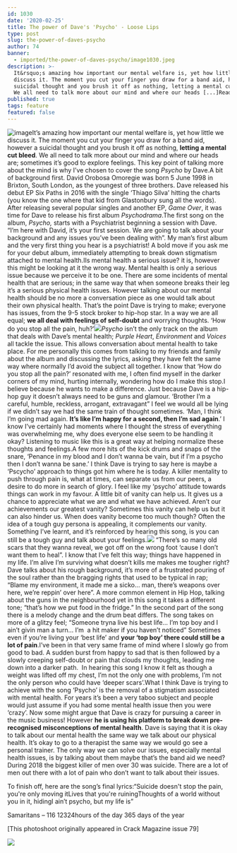 ```yaml
---
id: 1030
date: '2020-02-25'
title: The power of Dave's 'Psycho' - Loose Lips
type: post
slug: the-power-of-daves-psycho
author: 74
banner:
  - imported/the-power-of-daves-psycho/image1030.jpeg
description: >-
  It&rsquo;s amazing how important our mental welfare is, yet how little we
  discuss it. The moment you cut your finger you draw for a band aid, however a
  suicidal thought and you brush it off as nothing, letting a mental cut bleed.
  We all need to talk more about our mind and where our heads [...]Read More...
published: true
tags: feature
featured: false
---
```

![image](../imported/the-power-of-daves-psycho/image1030.jpeg)It’s amazing how important our mental welfare is, yet how little we discuss it. The moment you cut your finger you draw for a band aid, however a suicidal thought and you brush it off as nothing, **letting a mental cut bleed**. We all need to talk more about our mind and where our heads are; sometimes it’s good to explore feelings. This key point of talking more about the mind is why I’ve chosen to cover the song _Psycho_ by Dave.A bit of background first. David Orobosa Omoregie was born 5 June 1998 in Brixton, South London, as the youngest of three brothers. Dave released his debut EP Six Paths in 2016 with the single ‘Thiago Silva’ hitting the charts (you know the one where that kid from Glastonbury sung all the words). After releasing several popular singles and another EP, _Game Over_, it was time for Dave to release his first album _Psychodrama_.The first song on the album, _Psycho,_ starts with a Psychiatrist beginning a session with Dave. “I’m here with David, it’s your first session. We are going to talk about your background and any issues you’ve been dealing with”. My man’s first album and the very first thing you hear is a psychiatrist! A bold move if you ask me for your debut album, immediately attempting to break down stigmatism attached to mental health.IIs mental health a serious issue? it is, however this might be looking at it the wrong way. Mental health is only a serious issue because we perceive it to be one. There are some incidents of mental health that are serious; in the same way that when someone breaks their leg it’s a serious physical health issues. However talking about our mental health should be no more a conversation piece as one would talk about their own physical health. That’s the point Dave is trying to make; everyone has issues, from the 9-5 stock broker to hip-hop star. In a way we are all equal; **we all deal with feelings of self-doubt** and worrying thoughts. ‘How do you stop all the pain, huh?’![](/wp-content/uploads/live/img/wysiwyg/5e56521827956.jpg)_Psycho_ isn’t the only track on the album that deals with Dave’s mental health; _Purple Heart_, _Environment_ and _Voices_ all tackle the issue. This allows conversation about mental health to take place. For me personally this comes from talking to my friends and family about the album and discussing the lyrics, asking they have felt the same way where normally I’d avoid the subject all together. I know that ‘How do you stop all the pain?’ resonated with me, I often find myself in the darker corners of my mind, hurting internally, wondering how do I make this stop.I believe because he wants to make a difference. Just because Dave is a hip-hop guy it doesn’t always need to be guns and glamour. ‘Brother I’m a careful, humble, reckless, arrogant, extravagant” I feel we would all be lying if we didn’t say we had the same train of thought sometimes. ‘Man, I think I’m going mad again. **It’s like I’m happy for a second, then I’m sad again**.’ I know I’ve certainly had moments where I thought the stress of everything was overwhelming me, why does everyone else seem to be handling it okay? Listening to music like this is a great way at helping normalize these thoughts and feelings.A few more hits of the kick drums and snaps of the snare, ‘Penance in my blood and I don’t wanna be vain, but if I’m a psycho then I don’t wanna be sane.’ I think Dave is trying to say here is maybe a ‘Pscycho’ approach to things got him where he is today. A killer mentality to push through pain is, what at times, can separate us from our peers, a desire to do more in search of glory. I feel like my ‘psycho’ attitude towards things can work in my favour. A little bit of vanity can help us. It gives us a chance to appreciate what we are and what we have achieved. Aren’t our achievements our greatest vanity? Sometimes this vanity can help us but it can also hinder us. When does vanity become too much though? Often the idea of a tough guy persona is appealing, it complements our vanity. Something I’ve learnt, and it’s reinforced by hearing this song, is you can still be a tough guy and talk about your feelings.![](/wp-content/uploads/live/img/wysiwyg/5e56523d923b3.jpg) “There’s so many old scars that they wanna reveal, we got off on the wrong foot ‘cause I don’t want them to heal”. I know that I’ve felt this way; things have happened in my life. I’m alive I’m surviving what doesn’t kills me makes me tougher right? Dave talks about his rough background, it’s more of a frustrated pouring of the soul rather than the bragging rights that used to be typical in rap; “Blame my environment, it made me a sicko… man, there’s weapons over here, we’re reppin’ over here”. A more common element in Hip Hop, talking about the guns in the neighbourhood yet in this song it takes a different tone; “that’s how we put food in the fridge.” In the second part of the song there is a melody change and the drum beat differs. The song takes on more of a glitzy feel; “Someone tryna live his best life… I’m top boy and I ain’t givin man a turn… I’m  a hit maker if you haven’t noticed” Sometimes even if you’re living your ‘best life’ and **your ‘top boy’ there could still be a lot of pain**.I’ve been in that very same frame of mind where I slowly go from good to bad. A sudden burst from happy to sad that is then followed by a slowly creeping self-doubt or pain that clouds my thoughts, leading me down into a darker path.  In hearing this song I know it felt as though a weight was lifted off my chest, I’m not the only one with problems, I’m not the only person who could have ‘deeper scars’.What I think Dave is trying to achieve with the song ‘Psycho’ is the removal of a stigmatism associated with mental health. For years it’s been a very taboo subject and people would just assume if you had some mental health issue then you were ‘crazy’. Now some might argue that Dave is crazy for pursuing a career in the music business! However **he is using his platform to break down pre-recognised misconceptions of mental health**. Dave is saying that it is okay to talk about our mental health the same way we talk about our physical health. It’s okay to go to a therapist the same way we would go see a personal trainer. The only way we can solve our issues, especially mental health issues, is by talking about them maybe that’s the band aid we need? During 2018 the biggest killer of men over 30 was suicide. There are a lot of men out there with a lot of pain who don’t want to talk about their issues.

To finish off, here are the song’s final lyrics:“Suicide doesn't stop the pain, you're only moving itLives that you're ruiningThoughts of a world without you in it, hidingI ain’t psycho, but my life is”

Samaritans – 116 12324hours of the day 365 days of the year

\[This photoshoot originally appeared in Crack Magazine issue 79\]

![](/wp-content/uploads/live/img/wysiwyg/5e56525de5715.jpg)